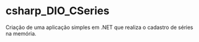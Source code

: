 # csharp_DIO_CSeries
Criação de uma aplicação simples em .NET que realiza o cadastro de séries na memória.
